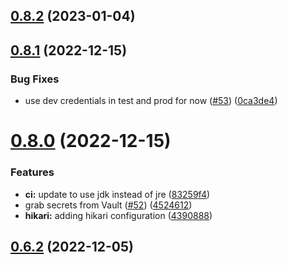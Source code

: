 ## [0.8.2](https://github.com/bcgov/nr-backend-starting-api/compare/v0.8.1...v0.8.2) (2023-01-04)



## [0.8.1](https://github.com/bcgov/nr-backend-starting-api/compare/v0.8.0...v0.8.1) (2022-12-15)


### Bug Fixes

* use dev credentials in test and prod for now ([#53](https://github.com/bcgov/nr-backend-starting-api/issues/53)) ([0ca3de4](https://github.com/bcgov/nr-backend-starting-api/commit/0ca3de41dd7f9943a75b23fd79614b2762beb487))



# [0.8.0](https://github.com/bcgov/nr-backend-starting-api/compare/v0.7.0...v0.8.0) (2022-12-15)


### Features

* **ci:** update to use jdk instead of jre ([83259f4](https://github.com/bcgov/nr-backend-starting-api/commit/83259f4239068803b88de37f3b54efacb0c7fd50))
* grab secrets from Vault ([#52](https://github.com/bcgov/nr-backend-starting-api/issues/52)) ([4524612](https://github.com/bcgov/nr-backend-starting-api/commit/4524612abb9efd9613e423820567a19a01c58ee9))
* **hikari:** adding hikari configuration ([4390888](https://github.com/bcgov/nr-backend-starting-api/commit/4390888b3e8b92187741b54f2cc259642624b19c))



## [0.6.2](https://github.com/bcgov/nr-backend-starting-api/compare/v0.6.1...v0.6.2) (2022-12-05)



